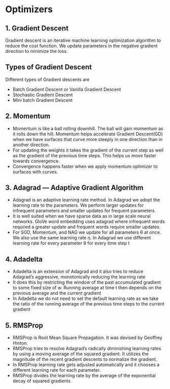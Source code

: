 # Optimizers

## 1. Gradient Descent
Gradient descent is an iterative machine learning optimization algorithm to reduce the cost function. We update parameters in the negative gradient direction to minimize the loss.

## Types of Gradient Descent
Different types of Gradient descents are
- Batch Gradient Descent or Vanilla Gradient Descent
- Stochastic Gradient Descent
- Mini batch Gradient Descent

## 2. Momentum
- Momentum is like a ball rolling downhill. The ball will gain momentum as it rolls down the hill. Momentum helps accelerate Gradient Descent(GD) when we have surfaces that curve more steeply in one direction than in another direction.
- For updating the weights it takes the gradient of the current step as well as the gradient of the previous time steps. This helps us move faster towards convergence.
- Convergence happens faster when we apply momentum optimizer to surfaces with curves.

## 3. Adagrad — Adaptive Gradient Algorithm
- Adagrad is an adaptive learning rate method. In Adagrad we adopt the learning rate to the parameters. We perform larger updates for infrequent parameters and smaller updates for frequent parameters.
- It is well suited when we have sparse data as in large scale neural networks. GloVe word embedding uses adagrad where infrequent words required a greater update and frequent words require smaller updates.
- For SGD, Momentum, and NAG we update for all parameters θ at once. We also use the same learning rate η. In Adagrad we use different learning rate for every parameter θ for every time step t

## 4. Adadelta
- Adadelta is an extension of Adagrad and it also tries to reduce Adagrad’s aggressive, monotonically reducing the learning rate
- It does this by restricting the window of the past accumulated gradient to some fixed size of w. Running average at time t then depends on the previous average and the current gradient
- In Adadelta we do not need to set the default learning rate as we take the ratio of the running average of the previous time steps to the current gradient

## 5. RMSProp
- RMSProp is Root Mean Square Propagation. It was devised by Geoffrey Hinton.
- RMSProp tries to resolve Adagrad’s radically diminishing learning rates by using a moving average of the squared gradient. It utilizes the magnitude of the recent gradient descents to normalize the gradient.
- In RMSProp learning rate gets adjusted automatically and it chooses a different learning rate for each parameter.
- RMSProp divides the learning rate by the average of the exponential decay of squared gradients

